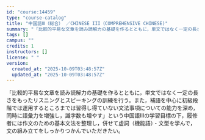 ```yaml
---
id: "course:14459"
type: "course-catalog"
title: "中国語Ⅲ（総合） ／CHINESE III（COMPREHENSIVE CHINESE)"
summary: "「比較的平易な文章を読み読解力の基礎を作るとともに，単文ではなく一定の長さをもったリスニングとスピーキングの訓練を行う。また，補語を中心に初級段階では運用するところまでは習得し得ていない文法事項についての能力を深め，同時に語彙力を増強し，識…"
tags: []
campus: ""
credits: 1
instructors: []
license: " "
version:
  created_at: "2025-10-09T03:48:57Z"
  updated_at: "2025-10-09T03:48:57Z"
---
```


「比較的平易な文章を読み読解力の基礎を作るとともに，単文ではなく一定の長さをもったリスニングとスピーキングの訓練を行う。また，補語を中心に初級段階では運用するところまでは習得し得ていない文法事項についての能力を深め，同時に語彙力を増強し，識字数も増やす」という中国語Ⅲの学習目標の下，履修者には作文のための基本文法を整理し，併せて虚詞（機能語）・文型を学んで，文の組み立てをしっかりつかんでいただきたい。
